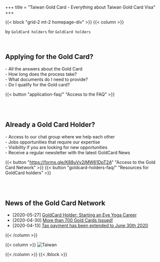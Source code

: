+++
title = "Taiwan Gold Card - Everything about Taiwan Gold Card Visa"
+++

{{< block "grid-2 mt-2 homepage-div" >}}
{{< column >}}

by `GoldCard holders` for `GoldCard holders`

<br>





## <i class="uil uil-question-circle"></i> Applying for the Gold Card?
<div class="list-q">
- All the answers about the Gold Card<br>
- How long does the process take?<br>
- What documents do I need to provide?<br>
- Do I qualify for the Gold card?<br>

</div>

{{< button "application-faq/" "Access to the FAQ" >}} 

<br>
<br>


## <i class="uil uil-trophy"></i> Already a Gold Card Holder?
<div class="list-q">
- Access to our chat group where we help each other<br>
- Jobs opportunities that require our expertise<br>
- Visibility if you are looking for new opportunities<br>
- Receive a regular newsletter with the latest GoldCard News<br>

{{< button "https://forms.gle/K88uVy2jMW61DpT2A" "Access to the Gold Card Network" >}}
{{< button "goldcard-holders-faq/" "Resources for GoldCard holders" >}}

</div>

<br>
<br>



## <i class="uil uil-newspaper"></i> News of the Gold Card Network

- [2020-05-27] [GoldCard Holder: Starting an Eye Yoga Career](https://meet.bnext.com.tw/intl/articles/view/46488)
- [2020-04-30] [More than 700 Gold Cards Issued!](https://foreigntalentact.ndc.gov.tw/en/News_Content.aspx?n=F0746484B877D582&s=91B121FE3FA7C24D)
- [2020-04-13] [Tax payment has been extended to June 30th 2020](https://home.kpmg/us/en/home/insights/2020/04/tnf-taiwan-tax-return-tax-payment-deadlines-extended-covid-19.html)




{{< /column >}}

{{< column >}}
![Taiwan](./images/taiwan-unsplash.jpeg)

{{< /column >}}
{{< /block >}}
